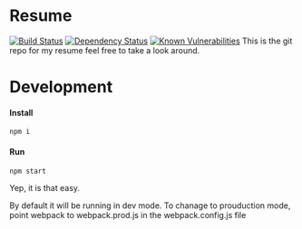 # Resume 

[![Build Status](https://travis-ci.org/Steven-Harris/resume.svg?branch=master)](https://travis-ci.org/Steven-Harris)
[![Dependency Status](https://www.versioneye.com/user/projects/594453596725bd00475ca223/badge.svg?style=flat-square)](https://www.versioneye.com/user/projects/594453596725bd00475ca223)
[![Known Vulnerabilities](https://snyk.io/test/github/steven-harris/resume/badge.svg)](https://snyk.io/test/github/steven-harris/resume)
This is the git repo for my resume feel free to take a look around.

# Development
#### Install
```npm i```
#### Run
```npm start```

Yep, it is that easy. 

By default it will be running in dev mode. To chanage to prouduction mode, point webpack to webpack.prod.js in the webpack.config.js file
